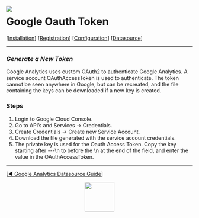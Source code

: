  <a href="http://www.sesamesoftware.com"><img align=left src="../images/RJOrbit110x110.png"></img></a>

[comment]: # (Change Heading to reflect Datasource)

# Google Oauth Token

[comment]: # (Leave Nav BAR untouched)

[[Installation](../guides/installguide.md)] [[Registration](../guides/RegistrationGuide.md)] [[Configuration](../guides/configurationGuide.md)] [[Datasource](../guides/DatasourceGuide.md)]

---

[comment]: # (Leave Or Alter Required info as needed)

### *Generate a New Token* 

Google Analytics uses custom OAuth2 to authenticate Google Analytics.  A service account OAuthAccessToken is used to authenticate.  The token cannot be seen anywhere in Google, but can be recreated, and the file containing the keys can be downloaded if a new key is created.

### Steps

[comment]: # (step 1 is common to all Datasources)
[comment]: # (Step 2.1and 2.2 should be adjusted for Data Source specific)
[comment]: # (Step 3 should be Image of the datasource you can add the screenshot to the images folder or create a placeholder like {image of datasource screen})
[comment]: # (adjust step 4 and below as needed)

1. Login to Google Cloud Console.
2. Go to API’s and Services &rarr; Credentials.
3. Create Credentials &rarr; Create new Service Account. 
4. Download the file generated with the service account credentials. 
5. The private key is used for the Oauth Access Token. Copy the key starting after ---\n to before the \n at the end of the field, and enter the value in the OAuthAccessToken.

---

[[&#9664; Google Analytics Datasource Guide](Datasources\GoogleAnalytics.md)]

<p align="center" >  <a href="http://www.sesamesoftware.com"><img align=center src="../images/poweredBy.png" height="80px"></img></a> </p>
